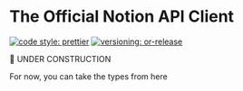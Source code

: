 # The Official Notion API Client

[![code style: prettier](https://img.shields.io/badge/code_style-prettier-ff69b4.svg)](https://github.com/prettier/prettier)
[![versioning: or-release](https://img.shields.io/badge/versioning-%7C%7Cr-E76D83.svg)](https://github.com/orlowdev/or-release)

🚧 UNDER CONSTRUCTION

For now, you can take the types from here
